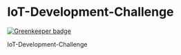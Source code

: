 # IoT-Development-Challenge

[![Greenkeeper badge](https://badges.greenkeeper.io/ctessier/IoT-Development-Challenge.svg)](https://greenkeeper.io/)

IoT-Development-Challenge
